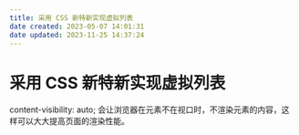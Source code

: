 ```yaml
---
title: 采用 CSS 新特新实现虚拟列表
date created: 2023-05-07 14:01:31
date updated: 2023-11-25 14:37:24
---
```


# 采用 CSS 新特新实现虚拟列表

content-visibility: auto; 会让浏览器在元素不在视口时，不渲染元素的内容，这样可以大大提高页面的渲染性能。
